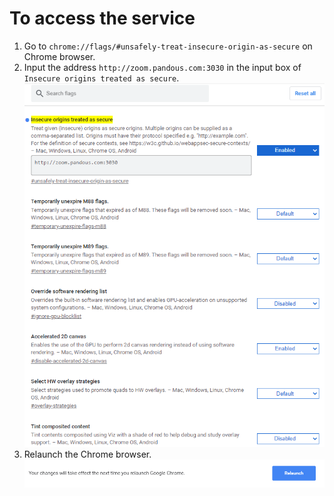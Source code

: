 # To access the service
1. Go to `chrome://flags/#unsafely-treat-insecure-origin-as-secure` on Chrome browser.
2. Input the address `http://zoom.pandous.com:3030` in the input box of `Insecure origins treated as secure`.
![Insecure origins treated as secure](doc/images/Insecure_origins_treated_as_secure.png)
3. Relaunch the Chrome browser.
![Relaunch button](doc/images/Relaunch.png)